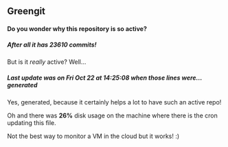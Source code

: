 ## Greengit

#### Do you wonder why this repository is so active?

##### After all it has 23610 commits!

But is it *really* active? Well...

##### Last update was on Fri Oct 22 at 14:25:08 when those lines were... generated

Yes, generated, because it certainly helps a lot to have such an active repo!

Oh and there was **26%** disk usage on the machine
where there is the cron updating this file.

Not the best way to monitor a VM in the cloud but it works! :)
